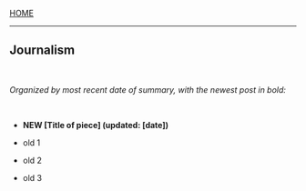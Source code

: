 [HOME](/./index.md)

---

## Journalism

<br>

*Organized by most recent date of summary, with the newest post in bold:*

<br>

- **NEW [Title of piece] (updated: [date])**

- old 1

- old 2

- old 3
